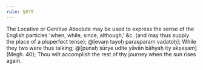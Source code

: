 ```yaml
---
rule: §879
---
```


The Locative or Genitive Absolute may be used to express the sense of the English particles 'when, while, since, although,' &c. (and may thus supply the place of a pluperfect tense); @[evaṃ tayoḥ parasparaṃ vadatoḥ]; While they two were thus talking; @[punaḥ sūrye udite yāvān bāhyaḥ ity akṣeṣam] (Megh. 40); Thou wilt accomplish the rest of thy journey when the sun rises again.